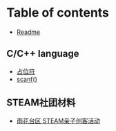 # Table of contents

* [Readme](README.md)

## C/C++ language&#x20;

* [占位符](IO/page-2.md)
* [scanf()](IO/page-1.md)

## STEAM社团材料

* [雨花台区 STEAM亲子创客活动](steam-she-tuan-cai-liao/yu-hua-tai-qu-steam-qin-zi-chuang-ke-huo-dong.md)
